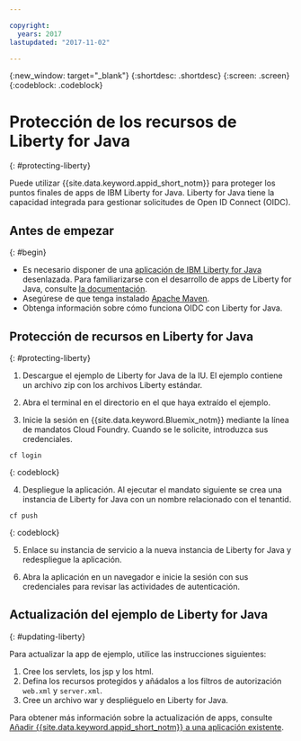 ```yaml
---

copyright:
  years: 2017
lastupdated: "2017-11-02"

---
```

{:new_window: target="_blank"}
{:shortdesc: .shortdesc}
{:screen: .screen}
{:codeblock: .codeblock}

# Protección de los recursos de Liberty for Java
{: #protecting-liberty}

Puede utilizar {{site.data.keyword.appid_short_notm}} para proteger los puntos finales de apps de IBM Liberty for Java. Liberty for Java tiene la capacidad integrada para gestionar solicitudes de Open ID Connect (OIDC).

## Antes de empezar
{: #begin}

* Es necesario disponer de una [aplicación de IBM Liberty for Java](https://console.bluemix.net/catalog/starters/liberty-for-java) desenlazada. Para familiarizarse con el desarrollo de apps de Liberty for Java, consulte [la documentación](/docs/runtimes/liberty/index.html).
* Asegúrese de que tenga instalado [Apache Maven](https://maven.apache.org/download.cgi).
* Obtenga información sobre cómo funciona OIDC con Liberty for Java.

## Protección de recursos en Liberty for Java
{: #protecting-liberty}

1. Descargue el ejemplo de Liberty for Java de la IU. El ejemplo contiene un archivo zip con los archivos Liberty estándar.

2. Abra el terminal en el directorio en el que haya extraído el ejemplo.

3. Inicie la sesión en {{site.data.keyword.Bluemix_notm}} mediante la línea de mandatos Cloud Foundry. Cuando se le solicite, introduzca sus credenciales.

  ```
  cf login
  ```
  {: codeblock}

4. Despliegue la aplicación. Al ejecutar el mandato siguiente se crea una instancia de Liberty for Java con un nombre relacionado con el tenantid.

  ```
  cf push
  ```
  {: codeblock}

5. Enlace su instancia de servicio a la nueva instancia de Liberty for Java y redespliegue la aplicación.

6. Abra la aplicación en un navegador e inicie la sesión con sus credenciales para revisar las actividades de autenticación.


## Actualización del ejemplo de Liberty for Java
{: #updating-liberty}

Para actualizar la app de ejemplo, utilice las instrucciones siguientes:

1. Cree los servlets, los jsp y los html.
2. Defina los recursos protegidos y añádalos a los filtros de autorización `web.xml` y `server.xml`.
3. Cree un archivo war y despliéguelo en Liberty for Java.

Para obtener más información sobre la actualización de apps, consulte [Añadir {{site.data.keyword.appid_short_notm}} a una aplicación existente](/docs/services/appid/existing.html#existing-liberty).
